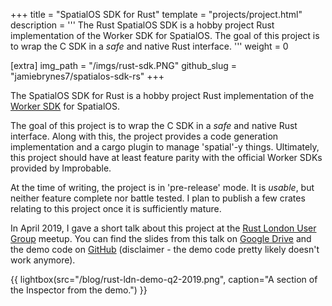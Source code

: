 +++
title = "SpatialOS SDK for Rust"
template = "projects/project.html"
description = '''
The Rust SpatialOS SDK is a hobby project Rust implementation of the Worker SDK for SpatialOS. The goal of this project is to wrap the C SDK in a <em>safe</em> and native Rust interface.
'''
weight = 0

[extra]
img_path = "/imgs/rust-sdk.PNG"
github_slug = "jamiebrynes7/spatialos-sdk-rs"
+++

The SpatialOS SDK for Rust is a hobby project Rust implementation of the [Worker SDK](https://documentation.improbable.io/sdks-and-data/lang-en/docs#section-worker-sdk) for SpatialOS.

The goal of this project is to wrap the C SDK in a _safe_ and native Rust interface. Along with this, the project provides a code generation implementation and a cargo plugin to manage 'spatial'-y things. Ultimately, this project should have at least feature parity with the official Worker SDKs provided by Improbable. 

At the time of writing, the project is in 'pre-release' mode. It is _usable_, but neither feature complete nor battle tested. I plan to publish a few crates relating to this project once it is sufficiently mature.

In April 2019, I gave a short talk about this project at the [Rust London User Group](https://www.meetup.com/Rust-London-User-Group/) meetup. You can find the slides from this talk on [Google Drive](https://docs.google.com/presentation/d/1lBDfOMS7p-hNlW08Z3xa1Yn7BFXT0aD2Nn1AbKw3a1E/edit?usp=sharing) and the demo code on [GitHub](https://docs.google.com/presentation/d/1lBDfOMS7p-hNlW08Z3xa1Yn7BFXT0aD2Nn1AbKw3a1E/edit?usp=sharing) (disclaimer - the demo code pretty likely doesn't work anymore).

{{ lightbox(src="/blog/rust-ldn-demo-q2-2019.png", caption="A section of the Inspector from the demo.") }}